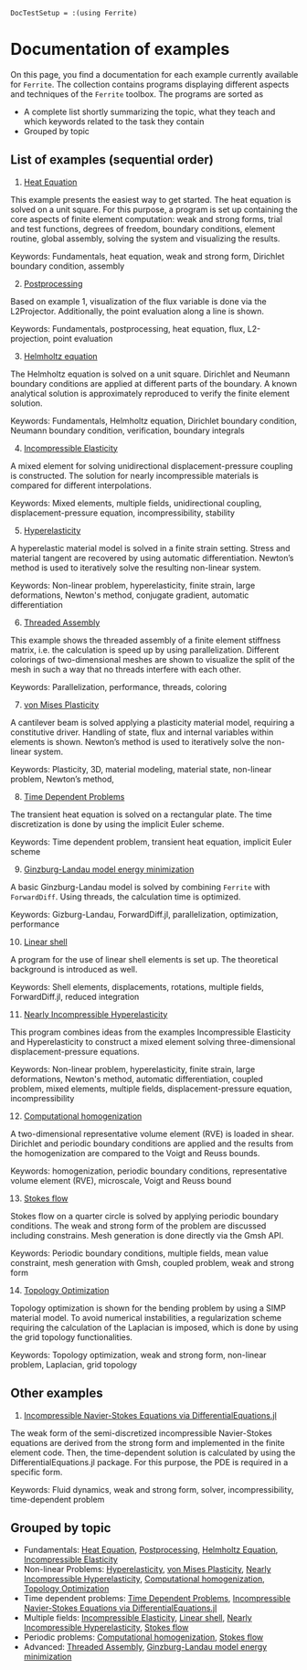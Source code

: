 ```@meta
DocTestSetup = :(using Ferrite)
```

# Documentation of examples

On this page, you find a documentation for each example currently available for `Ferrite`. The collection contains programs displaying different aspects and techniques of the `Ferrite` toolbox. 
The programs are sorted as

* A complete list shortly summarizing the topic, what they teach and which keywords related to the task they contain
* Grouped by topic 

## List of examples (sequential order)
1.	[Heat Equation](https://ferrite-fem.github.io/Ferrite.jl/dev/examples/heat_equation/)  

 This example presents the easiest way to get started. The heat equation is solved on a unit square. For this purpose, a program is set up containing the core aspects of finite element computation: weak and strong forms, trial and test functions, degrees of freedom, boundary conditions, element routine, global assembly, solving the system and visualizing the results.
 
 Keywords: Fundamentals, heat equation, weak and strong form, Dirichlet boundary condition, assembly

2.	[Postprocessing](https://ferrite-fem.github.io/Ferrite.jl/dev/examples/postprocessing/)  

 Based on example 1, visualization of the flux variable is done via the L2Projector. Additionally, the point evaluation along a line is shown.  
	
 Keywords: Fundamentals, postprocessing, heat equation, flux, L2-projection, point evaluation

3.	[Helmholtz equation](https://ferrite-fem.github.io/Ferrite.jl/dev/examples/helmholtz/)  

 The Helmholtz equation is solved on a unit square. Dirichlet and Neumann boundary conditions are applied at different parts of the boundary. A known analytical solution is approximately reproduced to verify the finite element solution.  
	
 Keywords: Fundamentals, Helmholtz equation, Dirichlet boundary condition, Neumann boundary condition, verification, boundary integrals

4.	[Incompressible Elasticity](https://ferrite-fem.github.io/Ferrite.jl/dev/examples/incompressible_elasticity/)  

 A mixed element for solving unidirectional displacement-pressure coupling is constructed. The solution for nearly incompressible materials is compared for different interpolations.  
	
 Keywords: Mixed elements, multiple fields, unidirectional coupling, displacement-pressure equation, incompressibility, stability

5.	[Hyperelasticity](https://ferrite-fem.github.io/Ferrite.jl/dev/examples/hyperelasticity/)  

 A hyperelastic material model is solved in a finite strain setting. Stress and material tangent are recovered by using automatic differentiation. Newton’s method is used to iteratively solve the resulting non-linear system.
	
 Keywords: Non-linear problem, hyperelasticity, finite strain, large deformations, Newton's method, conjugate gradient, automatic differentiation

6.	[Threaded Assembly](https://ferrite-fem.github.io/Ferrite.jl/dev/examples/threaded_assembly/)  

 This example shows the threaded assembly of a finite element stiffness matrix, i.e. the calculation is speed up by using parallelization. Different colorings of two-dimensional meshes are shown to visualize the split of the mesh in such a way that no threads interfere with each other.  
	
 Keywords: Parallelization, performance, threads, coloring

7.	[von Mises Plasticity](https://ferrite-fem.github.io/Ferrite.jl/dev/examples/plasticity/)  

 A cantilever beam is solved applying a plasticity material model, requiring a constitutive driver. Handling of state, flux and internal variables within elements is shown. Newton’s method is used to iteratively solve the non-linear system.  
	
 Keywords: Plasticity, 3D, material modeling, material state, non-linear problem, Newton’s method, 

8.	[Time Dependent Problems](https://ferrite-fem.github.io/Ferrite.jl/dev/examples/transient_heat_equation/)
  
 The transient heat equation is solved on a rectangular plate. The time discretization is done by using the implicit Euler scheme.  
	
 Keywords: Time dependent problem, transient heat equation, implicit Euler scheme

9.	[Ginzburg-Landau model energy minimization](https://ferrite-fem.github.io/Ferrite.jl/dev/examples/landau/)  
  
 A basic Ginzburg-Landau model is solved by combining `Ferrite` with `ForwardDiff`. Using threads, the calculation time is optimized.  
	
 Keywords: Gizburg-Landau, ForwardDiff.jl, parallelization, optimization, performance

10.	[Linear shell](https://ferrite-fem.github.io/Ferrite.jl/dev/examples/linear_shell/)  

 A program for the use of linear shell elements is set up. The theoretical background is introduced as well.  
	
 Keywords: Shell elements, displacements, rotations, multiple fields, ForwardDiff.jl, reduced integration
 
11.	[Nearly Incompressible Hyperelasticity](https://ferrite-fem.github.io/Ferrite.jl/dev/examples/quasi_incompressible_hyperelasticity/)  

 This program combines ideas from the examples Incompressible Elasticity and Hyperelasticity to construct a mixed element solving three-dimensional displacement-pressure equations.
	
 Keywords: Non-linear problem, hyperelasticity, finite strain, large deformations, Newton's method, automatic differentiation, coupled problem, mixed elements, multiple fields, displacement-pressure equation, incompressibility

12.	[Computational homogenization](https://ferrite-fem.github.io/Ferrite.jl/dev/examples/computational_homogenization/)  

 A two-dimensional representative volume element (RVE) is loaded in shear. Dirichlet and periodic boundary conditions are applied and the results from the homogenization are compared to the Voigt and Reuss bounds.  
	
 Keywords: homogenization, periodic boundary conditions, representative volume element (RVE), microscale, Voigt and Reuss bound

13.	[Stokes flow](https://ferrite-fem.github.io/Ferrite.jl/dev/examples/stokes-flow/)  

 Stokes flow on a quarter circle is solved by applying periodic boundary conditions. The weak and strong form of the problem are discussed including constrains. Mesh generation is done directly via the Gmsh API.  
	
 Keywords: Periodic boundary conditions, multiple fields, mean value constraint, mesh generation with Gmsh, coupled problem, weak and strong form
 
14.	[Topology Optimization](https://ferrite-fem.github.io/Ferrite.jl/dev/examples/topology_optimization/)  

 Topology optimization is shown for the bending problem by using a SIMP material model. To avoid numerical instabilities, a regularization scheme requiring the calculation of the Laplacian is imposed, which is done by using the grid topology functionalities.  
	
 Keywords: Topology optimization, weak and strong form, non-linear problem, Laplacian, grid topology

## Other examples
1.	[Incompressible Navier-Stokes Equations via DifferentialEquations.jl](https://ferrite-fem.github.io/Ferrite.jl/dev/examples/ns_vs_diffeq/)  

 The weak form of the semi-discretized incompressible Navier-Stokes equations are derived from the strong form and implemented in the finite element code. Then, the time-dependent solution is calculated by using the DifferentialEquations.jl package. For this purpose, the PDE is required in a specific form.  
	
 Keywords: Fluid dynamics, weak and strong form, solver, incompressibility, time-dependent problem

## Grouped by topic
* Fundamentals: [Heat Equation](https://ferrite-fem.github.io/Ferrite.jl/dev/examples/heat_equation/), [Postprocessing](https://ferrite-fem.github.io/Ferrite.jl/dev/examples/postprocessing/), [Helmholtz Equation](https://ferrite-fem.github.io/Ferrite.jl/dev/examples/helmholtz/), [Incompressible Elasticity](https://ferrite-fem.github.io/Ferrite.jl/dev/examples/incompressible_elasticity/)
* Non-linear Problems: [Hyperelasticity](https://ferrite-fem.github.io/Ferrite.jl/dev/examples/hyperelasticity/), [von Mises Plasticity](https://ferrite-fem.github.io/Ferrite.jl/dev/examples/plasticity/), [Nearly Incompressible Hyperelasticity](https://ferrite-fem.github.io/Ferrite.jl/dev/examples/quasi_incompressible_hyperelasticity/), [Computational homogenization](https://ferrite-fem.github.io/Ferrite.jl/dev/examples/computational_homogenization/), [Topology Optimization](https://ferrite-fem.github.io/Ferrite.jl/dev/examples/topology_optimization/)
* Time dependent problems: [Time Dependent Problems](https://ferrite-fem.github.io/Ferrite.jl/dev/examples/transient_heat_equation/), [Incompressible Navier-Stokes Equations via DifferentialEquations.jl](https://ferrite-fem.github.io/Ferrite.jl/dev/examples/ns_vs_diffeq/)
* Multiple fields: [Incompressible Elasticity](https://ferrite-fem.github.io/Ferrite.jl/dev/examples/incompressible_elasticity/), [Linear shell](https://ferrite-fem.github.io/Ferrite.jl/dev/examples/linear_shell/), [Nearly Incompressible Hyperelasticity](https://ferrite-fem.github.io/Ferrite.jl/dev/examples/quasi_incompressible_hyperelasticity/), [Stokes flow](https://ferrite-fem.github.io/Ferrite.jl/dev/examples/stokes-flow/)     
* Periodic problems: [Computational homogenization](https://ferrite-fem.github.io/Ferrite.jl/dev/examples/computational_homogenization/), [Stokes flow](https://ferrite-fem.github.io/Ferrite.jl/dev/examples/stokes-flow/)
* Advanced: [Threaded Assembly](https://ferrite-fem.github.io/Ferrite.jl/dev/examples/threaded_assembly/), [Ginzburg-Landau model energy minimization](https://ferrite-fem.github.io/Ferrite.jl/dev/examples/landau/)